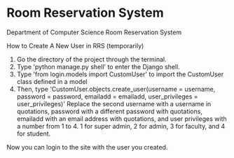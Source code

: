 Room Reservation System
===

Department of Computer Science Room Reservation System

How to Create A New User in RRS (temporarily)
1. Go the directory of the project through the terminal.
2. Type 'python manage.py shell' to enter the Django shell.
3. Type 'from login.models import CustomUser' to import the CustomUser class defined in a model
4. Then, type 'CustomUser.objects.create_user(username = username, password = password, emailadd = emailadd, user_privileges = user_privileges)'
Replace the second username with a username in quotations, password with a different password with quotations, emailadd with an email address with quotations, and user privileges with a number from 1 to 4. 1 for super admin, 2 for admin, 3 for faculty, and 4 for student.

Now you can login to the site with the user you created.